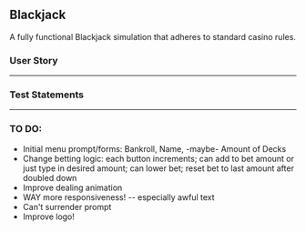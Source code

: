 ## Blackjack

A fully functional Blackjack simulation that adheres to standard casino rules.

### User Story

---
### Test Statements

---
### TO DO:
- Initial menu prompt/forms: Bankroll, Name, -maybe- Amount of Decks
- Change betting logic: each button increments; can add to bet amount or just type in desired amount; can lower bet; reset bet to last amount after doubled down
- Improve dealing animation
- WAY more responsiveness! -- especially awful text
- Can't surrender prompt
- Improve logo!
